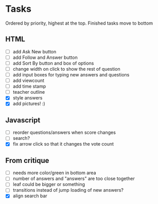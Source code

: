 # Tasks

Ordered by priority, highest at the top. Finished tasks move to bottom

## HTML
 - [ ] add Ask New button
 - [ ] add Follow and Answer button
 - [ ] add Sort By button and box of options
 - [ ] change width on click to show the rest of question
 - [ ] add input boxes for typing new answers and questions
 - [ ] add viewcount
 - [ ] add time stamp
 - [ ] teacher outline
 - [x] style answers
 - [x] add pictures! :)

## Javascript
 - [ ] reorder questions/answers when score changes
 - [ ] search?
 - [x] fix arrow click so that it changes the vote count

## From critique
 - [ ] needs more color/green in bottom area
 - [ ] number of answers and "answers" are too close together
 - [ ] leaf could be bigger or something
 - [ ] transitions instead of jump loading of new answers?
 - [x] align search bar
